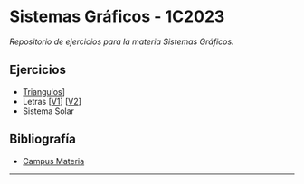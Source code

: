 # Sistemas Gráficos  - 1C2023

<em>Repositorio de ejercicios para la materia Sistemas Gráficos.</em>

## Ejercicios 

- <a href="https://github.com/gabokatta/sistemas-graficos/blob/main/ejercicios/triangulos/triangulos.html">Triangulos</a>]
- Letras [<a href="https://github.com/gabokatta/sistemas-graficos/blob/main/ejercicios/letras/ejercicio1.html">V1</a>] [<a href="https://github.com/gabokatta/sistemas-graficos/blob/main/ejercicios/letras/ejercicio2.html">V2</a>]
- Sistema Solar

## Bibliografía

- <a href="https://campusgrado.fi.uba.ar/mod/page/view.php?id=74448"> Campus Materia </a>

---
